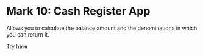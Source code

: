 # Mark 10: Cash Register App

Allows you to calculate the balance amount and the denominations in which you can return it.

[Try here](https://cashregister--anubhavdubey13.repl.co/)